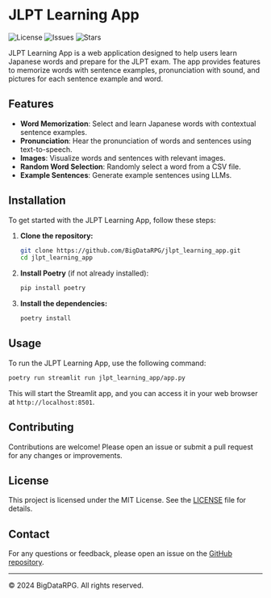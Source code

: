 # JLPT Learning App

![License](https://img.shields.io/github/license/BigDataRPG/jlpt_learning_app)
![Issues](https://img.shields.io/github/issues/BigDataRPG/jlpt_learning_app)
![Stars](https://img.shields.io/github/stars/BigDataRPG/jlpt_learning_app)

JLPT Learning App is a web application designed to help users learn Japanese words and prepare for the JLPT exam. The app provides features to memorize words with sentence examples, pronunciation with sound, and pictures for each sentence example and word.

## Features

- **Word Memorization**: Select and learn Japanese words with contextual sentence examples.
- **Pronunciation**: Hear the pronunciation of words and sentences using text-to-speech.
- **Images**: Visualize words and sentences with relevant images.
- **Random Word Selection**: Randomly select a word from a CSV file.
- **Example Sentences**: Generate example sentences using LLMs.

## Installation

To get started with the JLPT Learning App, follow these steps:

1. **Clone the repository:**
    ```sh
    git clone https://github.com/BigDataRPG/jlpt_learning_app.git
    cd jlpt_learning_app
    ```

2. **Install Poetry** (if not already installed):
    ```sh
    pip install poetry
    ```

3. **Install the dependencies:**
    ```sh
    poetry install
    ```

## Usage

To run the JLPT Learning App, use the following command:

```sh
poetry run streamlit run jlpt_learning_app/app.py
```

This will start the Streamlit app, and you can access it in your web browser at `http://localhost:8501`.

## Contributing

Contributions are welcome! Please open an issue or submit a pull request for any changes or improvements.

## License

This project is licensed under the MIT License. See the [LICENSE](LICENSE) file for details.

## Contact

For any questions or feedback, please open an issue on the [GitHub repository](https://github.com/BigDataRPG/jlpt_learning_app).

---

© 2024 BigDataRPG. All rights reserved.
